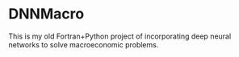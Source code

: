 # DNNMacro

This is my old Fortran+Python project of incorporating deep neural networks to solve macroeconomic problems.

